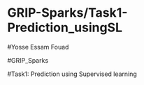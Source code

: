 # GRIP-Sparks/Task1-Prediction_usingSL
#Yosse Essam Fouad 

#GRIP_Sparks

#Task1: Prediction using Supervised learning

